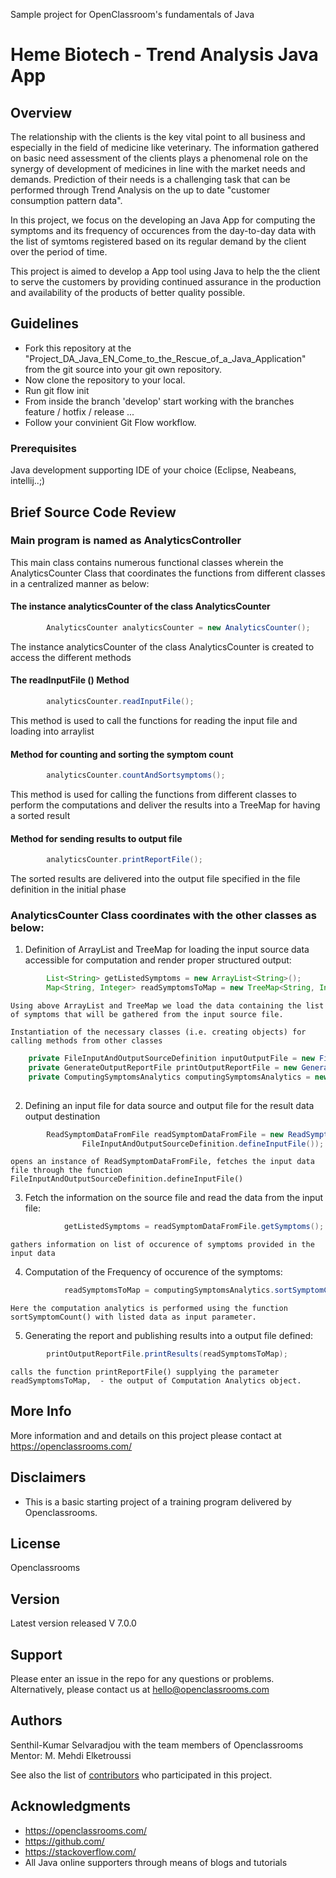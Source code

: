 Sample project for OpenClassroom's fundamentals of Java

# Heme Biotech - Trend Analysis Java App

## Overview
The relationship with the clients is the key vital point to all business and especially in the field of medicine like veterinary. The information gathered on basic need assessment of the clients plays a phenomenal role on the synergy of development of medicines in line with the market needs and demands.
Prediction of their needs is a challenging task that can be performed through Trend Analysis on the up to date "customer consumption pattern data". 

In this project, we focus on the developing an Java App for computing the symptoms and its frequency of occurences from the day-to-day data with the list of symtoms registered based on its regular demand by the client over the period of time.

This project is aimed to develop a App tool using Java to help the the client to serve the customers by providing continued assurance in the production and availability of the products of better quality possible.

## Guidelines

- Fork this repository at the "Project_DA_Java_EN_Come_to_the_Rescue_of_a_Java_Application" from the git source into your git own repository.
- Now clone the repository to your local.
- Run git flow init
- From inside the branch 'develop' start working with the branches feature / hotfix / release ...
- Follow your convinient Git Flow workflow.

### Prerequisites
Java development supporting IDE of your choice (Eclipse, Neabeans, intellij..;)

## Brief Source Code Review

###  Main program is named as AnalyticsController
This main class contains numerous functional classes wherein the AnalyticsCounter Class that coordinates the functions from different classes in a centralized manner as below:
#### The instance analyticsCounter of the class AnalyticsCounter
```java
		AnalyticsCounter analyticsCounter = new AnalyticsCounter();
```
The instance analyticsCounter of the class AnalyticsCounter is created to access the different methods

#### The readInputFile () Method
```java
		analyticsCounter.readInputFile();
```
This method is used to call the functions for reading the input file and loading into arraylist

#### Method for counting and sorting the symptom count
```java
		analyticsCounter.countAndSortsymptoms();
```
This method is used for calling the functions from different classes to perform the computations and deliver the results into a TreeMap for having a sorted result

#### Method for sending results to output file
```java
		analyticsCounter.printReportFile();
```
The sorted results are delivered into the output file specified in the file definition in the initial phase


###  AnalyticsCounter Class coordinates with the other classes as below:
1. Definition of ArrayList and TreeMap for loading the input source data accessible for computation and render proper structured output:
```java
		List<String> getListedSymptoms = new ArrayList<String>();
		Map<String, Integer> readSymptomsToMap = new TreeMap<String, Integer>();
```		
	Using above ArrayList and TreeMap we load the data containing the list of symptoms that will be gathered from the input source file.
	
	Instantiation of the necessary classes (i.e. creating objects) for calling methods from other classes
```java	
	private FileInputAndOutputSourceDefinition inputOutputFile = new FileInputAndOutputSourceDefinition();
	private GenerateOutputReportFile printOutputReportFile = new GenerateOutputReportFile();
	private ComputingSymptomsAnalytics computingSymptomsAnalytics = new ComputingSymptomsAnalytics();
	
```	


2. Defining an input file for data source and output file for the result data output destination
```java
		ReadSymptomDataFromFile readSymptomDataFromFile = new ReadSymptomDataFromFile(
				FileInputAndOutputSourceDefinition.defineInputFile());
```
	opens an instance of ReadSymptomDataFromFile, fetches the input data file through the function FileInputAndOutputSourceDefinition.defineInputFile()
	
	
3. Fetch the information on the source file and read the data from the input file:	
```java		
			getListedSymptoms = readSymptomDataFromFile.getSymptoms();
```
	gathers information on list of occurence of symptoms provided in the input data


4.  Computation of the Frequency of occurence of the symptoms:
```java			
			readSymptomsToMap = computingSymptomsAnalytics.sortSymptomCount(getListedSymptoms);
```
	Here the computation analytics is performed using the function sortSymptomCount() with listed data as input parameter.
	
5. Generating the report and publishing results into a output file defined:	
```java			
		printOutputReportFile.printResults(readSymptomsToMap);
```
	calls the function printReportFile() supplying the parameter readSymptomsToMap,  - the output of Computation Analytics object.
 
## More Info
More information and and details on this project please contact at https://openclassrooms.com/

## Disclaimers
* This is a basic starting project of a training program delivered by Openclassrooms.

## License
Openclassrooms

## Version

Latest version released V 7.0.0

## Support
Please enter an issue in the repo for any questions or problems. 
<br> Alternatively, please contact us at hello@openclassrooms.com

## Authors

Senthil-Kumar Selvaradjou with the team members of Openclassrooms
Mentor: M. Mehdi Elketroussi

See also the list of [contributors](https://github.com/OpenClassrooms-Student-Center/Project_DA_Java_EN_Come_to_the_Rescue_of_a_Java_Application/tree/master/Project02Eclipse) who participated in this project.

## Acknowledgments

* https://openclassrooms.com/
* https://github.com/
* https://stackoverflow.com/
* All Java online supporters through means of blogs and tutorials
